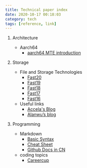 ```yaml
---
title: Technical paper index
date: 2020-10-17 00:18:03
category: tech
tags: [reference, link]
---
```


1. Architecture
   - Aarch64
     - [aarch64 MTE introduction](https://lwn.net/Articles/834289/)

2. Storage
   - File and Storage Technologies
     - [Fast20](https://www.usenix.org/conference/fast20)
     - [Fast19](https://www.usenix.org/conference/fast19)
     - [Fast18](https://www.usenix.org/conference/fast18)
     - [Fast17](https://www.usenix.org/conference/fast17)
     - [Fast16](https://www.usenix.org/conference/fast16)
   - Useful links
     - [Accela's Blog](http://accelazh.github.io/)
     - [Alanwu’s blog](http://blog.51cto.com/alanwu)

3. Programming
   - Markdown
     - [Basic Syntax](https://www.markdownguide.org/basic-syntax/)
     - [Cheat Sheet](https://www.markdownguide.org/cheat-sheet/)
     - [Github Docs in CN](https://docs.github.com/cn/free-pro-team@latest/github/writing-on-github/basic-writing-and-formatting-syntax)
   - coding topics
     - [Careercup](https://www.careercup.com/)

